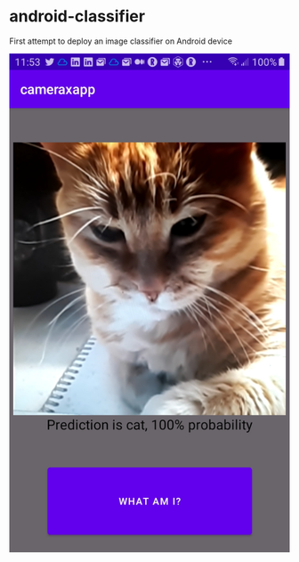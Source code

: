 # android-classifier
First attempt to deploy an image classifier on Android device

![Screenshot](Screenshot.jpg)
